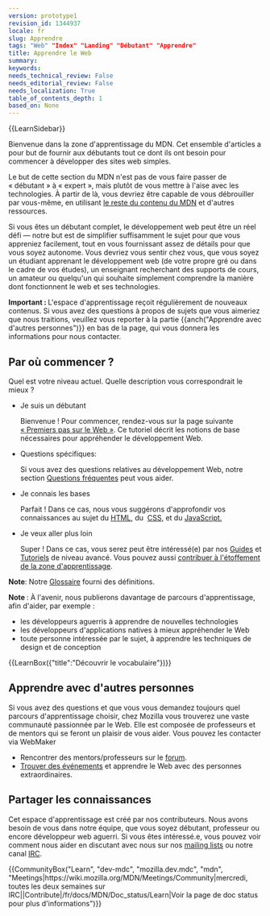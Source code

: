 ```yaml
---
version: prototype1
revision_id: 1344937
locale: fr
slug: Apprendre
tags: "Web" "Index" "Landing" "Débutant" "Apprendre"
title: Apprendre le Web
summary: 
keywords: 
needs_technical_review: False
needs_editorial_review: False
needs_localization: True
table_of_contents_depth: 1
based_on: None
---
```

<p>{{LearnSidebar}}</p>

<div class="summary">
<p>Bienvenue dans<em> </em>la zone d'apprentissage du MDN. Cet ensemble d'articles a pour but de fournir aux débutants tout ce dont ils ont besoin pour commencer à développer des sites web simples.</p>
</div>

<p>Le but de cette section du MDN n'est pas de vous faire passer de «&nbsp;débutant&nbsp;» à «&nbsp;expert&nbsp;», mais plutôt de vous mettre à l'aise avec les technologies. À partir de là, vous devriez être capable de vous débrouiller par vous-même, en utilisant <a href="/fr/">le reste du contenu du MDN</a> et d'autres ressources.</p>

<p>Si vous êtes un débutant complet, le développement web peut être un réel défi —&nbsp;notre but est de simplifier suffisamment le sujet pour que vous appreniez facilement, tout en vous fournissant assez de détails pour que vous soyez autonome. Vous devriez vous sentir chez vous, que vous soyez un étudiant apprenant le développement web (de votre propre gré ou dans le cadre de vos études), un enseignant recherchant des supports de cours, un amateur ou quelqu'un qui souhaite simplement comprendre la manière dont fonctionnent le web et ses technologies.</p>

<div class="warning">
<p><strong>Important : </strong>L'espace d'apprentissage reçoit régulièrement de nouveaux contenus. Si vous avez des questions à propos de sujets que vous aimeriez que nous traitions, veuillez vous reporter à la partie&nbsp;{{anch("Apprendre avec d'autres personnes")}} en bas de la page, qui vous donnera les informations pour nous contacter.</p>
</div>

<h2 id="Par_où_commencer">Par où commencer&nbsp;?</h2>

<p>Quel est votre niveau actuel. Quelle description vous correspondrait le mieux&nbsp;?</p>

<ul class="card-grid">
 <li><span>Je suis un débutant</span>

  <p>Bienvenue&nbsp;! Pour commencer, rendez-vous sur la page suivante&nbsp; <a href="https://developer.mozilla.org/fr/Apprendre/Commencer_avec_le_web">«&nbsp;Premiers pas sur le Web&nbsp;»</a>. Ce tutoriel décrit les notions de base nécessaires pour appréhender le développement Web.</p>
 </li>
 <li><span>Questions spécifiques:</span>
  <p>Si vous avez des questions relatives au développement Web, notre section <a href="/fr/Apprendre/Common_questions">Questions fréquentes</a> peut vous aider.</p>
 </li>
 <li><span>Je connais les bases</span>
  <p>Parfait&nbsp;! Dans ce cas, nous vous suggérons d'approfondir vos connaissances au sujet du <a href="/fr/docs/Apprendre/HTML">HTML</a>, du&nbsp; <a href="/fr/Apprendre/CSS">CSS</a>, et du <a href="/fr/docs/Apprendre/JavaScript">JavaScript.</a></p>
 </li>
 <li><span>Je veux aller plus loin</span>
  <p>Super&nbsp;! Dans ce cas, vous serez peut être intéressé(e) par nos <a href="/fr/docs/Web/Guide">Guides</a> et <a href="/fr/docs/Web/Tutoriels">Tutoriels</a> de niveau avancé. Vous pouvez aussi <a href="/en-US/Learn/How_to_contribute">contribuer à l'étoffement de la zone d'apprentissage</a>.</p>
 </li>
</ul>

<div class="note">
<p><strong>Note</strong>: Notre <a href="/fr/docs/Glossaire">Glossaire</a> fourni des définitions.</p>
</div>

<div class="note">
<p><strong>Note&nbsp;</strong>: À l'avenir, nous publierons davantage de parcours d'apprentissage, afin d'aider, par exemple&nbsp;:</p>

<ul>
 <li>les développeurs aguerris à apprendre de nouvelles technologies</li>
 <li>les développeurs d'applications natives à mieux appréhender le Web</li>
 <li>toute personne intéressée par le sujet, à apprendre les techniques de design et de conception</li>
</ul>
</div>

<p>{{LearnBox({"title":"Découvrir le vocabulaire"})}}</p>

<h2 id="Apprendre_avec_d'autres_personnes">Apprendre avec d'autres personnes</h2>

<p>Si vous avez des questions et que vous vous demandez toujours quel parcours d'apprentissage choisir, chez Mozilla vous trouverez une vaste communauté passionnée par le Web. Elle est composée de professeurs et de mentors qui se feront un plaisir de vous aider. Vous pouvez les contacter via WebMaker&nbsp;</p>

<ul>
 <li>Rencontrer des mentors/professeurs sur le <a href="http://discourse.webmaker.org/" rel="external">forum</a>.</li>
 <li><a href="https://events.webmaker.org/">Trouver des événements</a> et apprendre le Web avec des personnes extraordinaires.</li>
</ul>

<h2 id="Partager_les_connaissances">Partager les connaissances</h2>

<p>Cet espace d'apprentissage est créé par nos contributeurs. Nous avons besoin de vous dans notre équipe, que vous soyez débutant, professeur ou encore développeur web aguerri. Si vous êtes intéressé.e, vous pouvez voir comment nous aider en discutant avec nous sur nos <a href="/en-US/docs/MDN/Community#Join_our_mailing_lists">mailing lists</a> ou notre canal <a href="/en-US/docs/MDN/Community#Get_into_IRC">IRC</a>.</p>

<p>{{CommunityBox("Learn", "dev-mdc", "mozilla.dev.mdc", "mdn", "Meetings|https://wiki.mozilla.org/MDN/Meetings/Community|mercredi, toutes les deux semaines sur IRC||Contribute|/fr/docs/MDN/Doc_status/Learn|Voir la page de doc status pour plus d'informations")}}</p>


